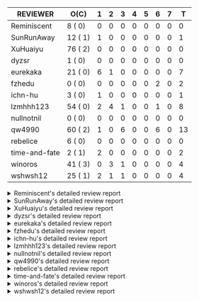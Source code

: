 |   REVIEWER    |  O(C)   | 1 | 2 | 3 | 4 | 5 | 6 | 7 | T  |
|---------------|---------|---|---|---|---|---|---|---|----|
| Reminiscent   |  8 ( 0) | 0 | 0 | 0 | 0 | 0 | 0 | 0 |  0 |
| SunRunAway    | 12 ( 1) | 1 | 0 | 0 | 0 | 0 | 0 | 0 |  1 |
| XuHuaiyu      | 76 ( 2) | 0 | 0 | 0 | 0 | 0 | 0 | 0 |  0 |
| dyzsr         |  1 ( 0) | 0 | 0 | 0 | 0 | 0 | 0 | 0 |  0 |
| eurekaka      | 21 ( 0) | 6 | 1 | 0 | 0 | 0 | 0 | 0 |  7 |
| fzhedu        |  0 ( 0) | 0 | 0 | 0 | 0 | 0 | 2 | 0 |  2 |
| ichn-hu       |  3 ( 0) | 1 | 0 | 0 | 0 | 0 | 0 | 0 |  1 |
| lzmhhh123     | 54 ( 0) | 2 | 4 | 1 | 0 | 0 | 1 | 0 |  8 |
| nullnotnil    |  0 ( 0) | 0 | 0 | 0 | 0 | 0 | 0 | 0 |  0 |
| qw4990        | 60 ( 2) | 1 | 0 | 6 | 0 | 0 | 6 | 0 | 13 |
| rebelice      |  6 ( 0) | 0 | 0 | 0 | 0 | 0 | 0 | 0 |  0 |
| time-and-fate |  2 ( 1) | 2 | 0 | 0 | 0 | 0 | 0 | 0 |  2 |
| winoros       | 41 ( 3) | 0 | 3 | 1 | 0 | 0 | 0 | 0 |  4 |
| wshwsh12      | 25 ( 1) | 2 | 1 | 1 | 0 | 0 | 0 | 0 |  4 |


<details> 
  <summary>Reminiscent's detailed review report</summary> 

## To Be Reviewed

|    REPO    |                                                                     PR                                                                     | C | LASTED  |
|------------|--------------------------------------------------------------------------------------------------------------------------------------------|---|---------|
| tidb/21896 | [planner: fix union doesn't handle collate correctly (#21854)](https://github.com/pingcap/tidb/pull/21896)                                 |   | 114d19h |
| tidb/23474 | [planner: fix inappropriate null flag of null constants (#23457)](https://github.com/pingcap/tidb/pull/23474)                              |   | 22d18h  |
| tidb/23575 | [executor: fix update panic on join having statement (#23554)](https://github.com/pingcap/tidb/pull/23575)                                 |   | 19d21h  |
| tidb/23685 | [planner: fix the issue that planner hints don't work in some batch/point-get plans (#23666)](https://github.com/pingcap/tidb/pull/23685)  |   | 15d16h  |
| tidb/23917 | [planner: fix wrong TableDual plans caused by comparing Binary and Bytes incorrectly (#23860)](https://github.com/pingcap/tidb/pull/23917) |   | 6d23h   |
| tidb/23918 | [planner: fix wrong TableDual plans caused by comparing Binary and Bytes incorrectly (#23860)](https://github.com/pingcap/tidb/pull/23918) |   | 6d22h   |
| tidb/23962 | [statistics: use index fm-sketches instead of bucket NDV to calculate global NDV for indexes](https://github.com/pingcap/tidb/pull/23962)  |   | 2d17h   |
| tidb/24016 | [planner: fix index-out-of-range error when checking only_full_group_by (#23844)](https://github.com/pingcap/tidb/pull/24016)              |   | 18h     |


## Reviewed in Last 7 Days

| REPO | PR | C | D | R |
|------|----|---|---|---|


</details> 


<details> 
  <summary>SunRunAway's detailed review report</summary> 

## To Be Reviewed

|    REPO    |                                                                  PR                                                                   | C | LASTED  |
|------------|---------------------------------------------------------------------------------------------------------------------------------------|---|---------|
| tidb/19178 | [executor: Refactor probe channel](https://github.com/pingcap/tidb/pull/19178)                                                        |   | 244d16h |
| tidb/19807 | [executor: parallel evaluation for hash aggregate distinct](https://github.com/pingcap/tidb/pull/19807)                               |   | 222d10h |
| tidb/19900 | [executor: enable inline projection for sort&topN](https://github.com/pingcap/tidb/pull/19900)                                        | Y | 217d18h |
| tidb/20140 | [expressions: Support `bin-to-uuid` and `uuid-to-bin`](https://github.com/pingcap/tidb/pull/20140)                                    |   | 204d22h |
| tidb/20765 | [planner: support stable result mode](https://github.com/pingcap/tidb/pull/20765)                                                     |   | 163d17h |
| tidb/21207 | [planner: fix the inappropriate out-of-range range estimation rule](https://github.com/pingcap/tidb/pull/21207)                       |   | 142d19h |
| tidb/21834 | [planner: enhanced index range calculation plan](https://github.com/pingcap/tidb/pull/21834)                                          |   | 119d18h |
| tidb/21876 | [planner: bypass the DNF restriction if index merge hint is specified (#20799)](https://github.com/pingcap/tidb/pull/21876)           |   | 117d19h |
| tidb/21878 | [planner: do not push down lock to pointGet/bacthPointGet when selection exists](https://github.com/pingcap/tidb/pull/21878)          |   | 117d18h |
| tidb/21956 | [planner/preprocessor: disallow into-outfile clause in some place](https://github.com/pingcap/tidb/pull/21956)                        |   | 112d23h |
| tidb/22217 | [*: rewrite origin SQL with default DB for SQL bindings (#21275)](https://github.com/pingcap/tidb/pull/22217)                         |   | 98d17h  |
| tidb/22379 | [[experiment] executor: allow aggregation to spill disk when running out of memory quota](https://github.com/pingcap/tidb/pull/22379) |   | 91d19h  |


## Reviewed in Last 7 Days

|    REPO    |                                          PR                                           | C | D |   R    |
|------------|---------------------------------------------------------------------------------------|---|---|--------|
| tidb/20749 | [executor: support global kill (32 bits)](https://github.com/pingcap/tidb/pull/20749) |   | 1 | 163d5h |


</details> 


<details> 
  <summary>XuHuaiyu's detailed review report</summary> 

## To Be Reviewed

|     REPO     |                                                                              PR                                                                               | C | LASTED  |
|--------------|---------------------------------------------------------------------------------------------------------------------------------------------------------------|---|---------|
| docs-cn/5619 | [Update data-type-date-and-time.md](https://github.com/pingcap/docs-cn/pull/5619)                                                                             |   | 47d15h  |
| tidb/19900   | [executor: enable inline projection for sort&topN](https://github.com/pingcap/tidb/pull/19900)                                                                | Y | 217d18h |
| docs-cn/5671 | [tidb: Add time format description](https://github.com/pingcap/docs-cn/pull/5671)                                                                             |   | 41d11h  |
| tidb/19957   | [executor: add builtin aggregate function `json_arrayagg`](https://github.com/pingcap/tidb/pull/19957)                                                        | Y | 215d13h |
| tidb/20140   | [expressions: Support `bin-to-uuid` and `uuid-to-bin`](https://github.com/pingcap/tidb/pull/20140)                                                            |   | 204d22h |
| tidb/20790   | [collation: add pinyin collation for chinese charset support](https://github.com/pingcap/tidb/pull/20790)                                                     |   | 162d20h |
| tidb/21064   | [planner, executor: fix cast not check error](https://github.com/pingcap/tidb/pull/21064)                                                                     |   | 150d8h  |
| tidb/21149   | [executor:Add runtime stat for IndexMergeReaderExecutor (#20653)](https://github.com/pingcap/tidb/pull/21149)                                                 |   | 146d14h |
| tidb/21228   | [executor: return the result immediately when combining LIMIT row_count with DISTINCT](https://github.com/pingcap/tidb/pull/21228)                            |   | 142d13h |
| tidb/21304   | [executor: Add the HashAggExec runtime information (#20577)](https://github.com/pingcap/tidb/pull/21304)                                                      |   | 140d12h |
| tidb/21334   | [*: make rollback work on user-defined variables](https://github.com/pingcap/tidb/pull/21334)                                                                 |   | 139d14h |
| tidb/21401   | [expression: incompatibility with MySQL for ADDTIME()](https://github.com/pingcap/tidb/pull/21401)                                                            |   | 135d11h |
| tidb/21536   | [executor: add slow-log file meta cache to avoid repeat read file meta information](https://github.com/pingcap/tidb/pull/21536)                               |   | 128d14h |
| tidb/21564   | [ddl: fix Incorrect behavior of NO_ZERO_DATE when altering table](https://github.com/pingcap/tidb/pull/21564)                                                 |   | 127d15h |
| tidb/21896   | [planner: fix union doesn't handle collate correctly (#21854)](https://github.com/pingcap/tidb/pull/21896)                                                    |   | 114d19h |
| tidb/22131   | [privilege: remove leading and trailing space when create user and role](https://github.com/pingcap/tidb/pull/22131)                                          |   | 104d19h |
| tidb/22163   | [expression: separated arithmeticMinusIntSig](https://github.com/pingcap/tidb/pull/22163)                                                                     |   | 100d13h |
| tidb/22186   | [executor: fix select into outfile with year type column has no data (#22175)](https://github.com/pingcap/tidb/pull/22186)                                    |   | 99d16h  |
| tidb/22616   | [expression: from_unixtime accept 64-bit integers](https://github.com/pingcap/tidb/pull/22616)                                                                |   | 75d23h  |
| tidb/22617   | [metrics: fix wrong bucket name of coprocessor cache (#22454)](https://github.com/pingcap/tidb/pull/22617)                                                    |   | 75d23h  |
| tidb/22624   | [ planner: not pruning column used by union scan condition (#21640)](https://github.com/pingcap/tidb/pull/22624)                                              |   | 75d17h  |
| tidb/22631   | [executor: refine window processor](https://github.com/pingcap/tidb/pull/22631)                                                                               |   | 73d22h  |
| tidb/22696   | [expression: enable arithmetic Mod push down](https://github.com/pingcap/tidb/pull/22696)                                                                     |   | 70d17h  |
| tidb/22711   | [executor: Fix inline schema name](https://github.com/pingcap/tidb/pull/22711)                                                                                |   | 70d11h  |
| tidb/22722   | [planner, errno: make error code of ErrMixOfGroupFuncAndFields consistent with MySQL](https://github.com/pingcap/tidb/pull/22722)                             |   | 69d20h  |
| tidb/22814   | [expression: fix enum and set type expression in where clause (#22785)](https://github.com/pingcap/tidb/pull/22814)                                           |   | 54d19h  |
| tidb/22908   | [txn: Add txn state's view](https://github.com/pingcap/tidb/pull/22908)                                                                                       |   | 49d20h  |
| tidb/23012   | [executor: fix affected rows of ddls and complete uint tests](https://github.com/pingcap/tidb/pull/23012)                                                     |   | 45d16h  |
| tidb/23152   | [expression: fix wrong error info (#22760)](https://github.com/pingcap/tidb/pull/23152)                                                                       |   | 38d14h  |
| tidb/23196   | [types: fix the bug about the wrong query result for decimal type  (#22507)](https://github.com/pingcap/tidb/pull/23196)                                      |   | 36d18h  |
| tidb/23220   | [Release 4.0](https://github.com/pingcap/tidb/pull/23220)                                                                                                     |   | 36d11h  |
| tidb/23233   | [planner: fix incorrect duration between compare (#22830)](https://github.com/pingcap/tidb/pull/23233)                                                        |   | 35d18h  |
| tidb/23257   | [executor: group_concat aggr panic when session.group_concat_max_len is small (#23131)](https://github.com/pingcap/tidb/pull/23257)                           |   | 34d18h  |
| tidb/23295   | [util, types: don't let SPM be affected by charset (#23161)](https://github.com/pingcap/tidb/pull/23295)                                                      |   | 33d11h  |
| tidb/23335   | [expression: fix unexpected constant fold when year compare string (#23281)](https://github.com/pingcap/tidb/pull/23335)                                      |   | 29d19h  |
| tidb/23336   | [expression: fix unexpected constant fold when year compare string (#23281)](https://github.com/pingcap/tidb/pull/23336)                                      |   | 29d19h  |
| tidb/23347   | [planner: show cast type in EXPLAIN in coptask (#23123)](https://github.com/pingcap/tidb/pull/23347)                                                          |   | 29d18h  |
| tidb/23348   | [planner: show cast type in EXPLAIN in coptask (#23123)](https://github.com/pingcap/tidb/pull/23348)                                                          |   | 29d17h  |
| tidb/23350   | [util/stringutil, util/ranger, planner: use hierarchical separators to simplify the parsing for info of EXPLAIN ](https://github.com/pingcap/tidb/pull/23350) |   | 29d17h  |
| tidb/23368   | [executor, expression: fix the incorrect result of AVG function (#23285)](https://github.com/pingcap/tidb/pull/23368)                                         |   | 28d20h  |
| tidb/23369   | [executor, expression: fix the incorrect result of AVG function (#23285)](https://github.com/pingcap/tidb/pull/23369)                                         |   | 28d20h  |
| tidb/23397   | [expression: fix refine compare constant (#23339)](https://github.com/pingcap/tidb/pull/23397)                                                                |   | 27d17h  |
| tidb/23398   | [expression: fix refine compare constant (#23339)](https://github.com/pingcap/tidb/pull/23398)                                                                |   | 27d17h  |
| tidb/23405   | [domain: remove the exit chan, use context](https://github.com/pingcap/tidb/pull/23405)                                                                       |   | 27d17h  |
| tidb/23433   | [WIP: speed up for slow query logs retrieving ](https://github.com/pingcap/tidb/pull/23433)                                                                   |   | 26d17h  |
| tidb/23474   | [planner: fix inappropriate null flag of null constants (#23457)](https://github.com/pingcap/tidb/pull/23474)                                                 |   | 22d18h  |
| tidb/23497   | [expression: Let TiDB use Hyperscan to support multi-pattern-match](https://github.com/pingcap/tidb/pull/23497)                                               |   | 21d22h  |
| tidb/23517   | [*: Add the metric about the SQL with TiFlash Success  (#23426)](https://github.com/pingcap/tidb/pull/23517)                                                  |   | 21d12h  |
| tidb/23562   | [execution: reuse iterator in hash join](https://github.com/pingcap/tidb/pull/23562)                                                                          |   | 20d13h  |
| tidb/23640   | [*: fix the bug about YEAR(0.9) returns NULL instead of 0 in NO_ZERO_DATE mode](https://github.com/pingcap/tidb/pull/23640)                                   |   | 16d13h  |
| tidb/23661   | [expression: Maintain separate scalar function pushdown lists for each engine instead of unified. (#23284)](https://github.com/pingcap/tidb/pull/23661)       |   | 15d20h  |
| tidb/23682   | [executor: fix a panic when batch point get is used for partition table (#23652)](https://github.com/pingcap/tidb/pull/23682)                                 |   | 15d16h  |
| tidb/23683   | [executor: fix a panic when batch point get is used for partition table (#23652)](https://github.com/pingcap/tidb/pull/23683)                                 |   | 15d16h  |
| tidb/23691   | [executor: fix index join on prefix column index (#23678)](https://github.com/pingcap/tidb/pull/23691)                                                        |   | 15d15h  |
| tidb/23705   | [executor: refineArgs() bug fix when compare int with very small decimal (#23694)](https://github.com/pingcap/tidb/pull/23705)                                |   | 15d13h  |
| tidb/23756   | [planner: fix set not null flag for outer join (#23727)](https://github.com/pingcap/tidb/pull/23756)                                                          |   | 14d14h  |
| tidb/23812   | [executor, planner: fix collation for hash join building (#23770)](https://github.com/pingcap/tidb/pull/23812)                                                |   | 13d12h  |
| tidb/23878   | [functions: fix some string function has wrong collation and flag (#23835)](https://github.com/pingcap/tidb/pull/23878)                                       |   | 7d21h   |
| tidb/23879   | [functions: fix some string function has wrong collation and flag (#23835)](https://github.com/pingcap/tidb/pull/23879)                                       |   | 7d21h   |
| tidb/23884   | [Metric: Collect TiKV Read Metric for SLI/SLO](https://github.com/pingcap/tidb/pull/23884)                                                                    |   | 7d19h   |
| tidb/23888   | [executor: fix resource leak of Shuffle Executor.](https://github.com/pingcap/tidb/pull/23888)                                                                |   | 7d18h   |
| tidb/23902   | [expression: fix comparing year with datetime for equality](https://github.com/pingcap/tidb/pull/23902)                                                       |   | 7d15h   |
| tidb/23918   | [planner: fix wrong TableDual plans caused by comparing Binary and Bytes incorrectly (#23860)](https://github.com/pingcap/tidb/pull/23918)                    |   | 6d22h   |
| tidb/23931   | [*: don't allocate SessionIndexUsageCollector when indexUsageLease equals 0](https://github.com/pingcap/tidb/pull/23931)                                      |   | 5d18h   |
| tidb/23956   | [*: Add the metric about the SQL with TiFlash Success  (#23426)](https://github.com/pingcap/tidb/pull/23956)                                                  |   | 2d19h   |
| tidb/23958   | [executor: fix `show table status` for the database with upper-cased name (#23896)](https://github.com/pingcap/tidb/pull/23958)                               |   | 2d18h   |
| tidb/23959   | [executor: fix `show table status` for the database with upper-cased name (#23896)](https://github.com/pingcap/tidb/pull/23959)                               |   | 2d18h   |
| tidb/23964   | [executor: GROUP_CONCAT(float) is not compatible with mysql](https://github.com/pingcap/tidb/pull/23964)                                                      |   | 2d16h   |
| tidb/23972   | [planner: change descScanFactor to scanFactor when rowCount is small.](https://github.com/pingcap/tidb/pull/23972)                                            |   | 2d12h   |
| tidb/23988   | [statistics: fix some potential panic in statistics](https://github.com/pingcap/tidb/pull/23988)                                                              |   | 1d18h   |
| tidb/24007   | [ddl: refactor rule [4/6]](https://github.com/pingcap/tidb/pull/24007)                                                                                        |   | 19h     |
| tidb/24016   | [planner: fix index-out-of-range error when checking only_full_group_by (#23844)](https://github.com/pingcap/tidb/pull/24016)                                 |   | 18h     |
| tidb/24023   | [expression: don't propagateColumnEQ joinCondition when nullSensitive (#23989)](https://github.com/pingcap/tidb/pull/24023)                                   |   | 16h     |
| tidb/24026   | [types: fix type merge about bit type (#23857)](https://github.com/pingcap/tidb/pull/24026)                                                                   |   | 14h     |
| tidb/24027   | [types: fix type merge about bit type (#23857)](https://github.com/pingcap/tidb/pull/24027)                                                                   |   | 14h     |
| tidb/24033   | [statistics: fix some unstable tests in global stats (#23502)](https://github.com/pingcap/tidb/pull/24033)                                                    |   | 9h      |


## Reviewed in Last 7 Days

| REPO | PR | C | D | R |
|------|----|---|---|---|


</details> 


<details> 
  <summary>dyzsr's detailed review report</summary> 

## To Be Reviewed

|    REPO    |                                                                 PR                                                                  | C | LASTED |
|------------|-------------------------------------------------------------------------------------------------------------------------------------|---|--------|
| tidb/24018 | [ranger: fix the range construction behavior when the column's type is `YEAR` (#23559)](https://github.com/pingcap/tidb/pull/24018) |   | 18h    |


## Reviewed in Last 7 Days

| REPO | PR | C | D | R |
|------|----|---|---|---|


</details> 


<details> 
  <summary>eurekaka's detailed review report</summary> 

## To Be Reviewed

|    REPO    |                                                                         PR                                                                         | C | LASTED  |
|------------|----------------------------------------------------------------------------------------------------------------------------------------------------|---|---------|
| tidb/20877 | [statistics: collect index usage information](https://github.com/pingcap/tidb/pull/20877)                                                          |   | 160d16h |
| tidb/23002 | [store/*: fix err check](https://github.com/pingcap/tidb/pull/23002)                                                                               |   | 46d0h   |
| tidb/23283 | [util: optimize the performance of restore with db (#22910)](https://github.com/pingcap/tidb/pull/23283)                                           |   | 33d17h  |
| tidb/23316 | [planner: Fix rebuild range for prepared plan](https://github.com/pingcap/tidb/pull/23316)                                                         |   | 30d17h  |
| tidb/23373 | [executor: fix get var expr when session var is hex literal (#23241)](https://github.com/pingcap/tidb/pull/23373)                                  |   | 28d19h  |
| tidb/23543 | [statistics: fix auto analyze log information incomplete (#23522)](https://github.com/pingcap/tidb/pull/23543)                                     |   | 20d18h  |
| tidb/23685 | [planner: fix the issue that planner hints don't work in some batch/point-get plans (#23666)](https://github.com/pingcap/tidb/pull/23685)          |   | 15d16h  |
| tidb/23689 | [planner: fix the panic when we calculate the partition range (#23651)](https://github.com/pingcap/tidb/pull/23689)                                |   | 15d16h  |
| tidb/23705 | [executor: refineArgs() bug fix when compare int with very small decimal (#23694)](https://github.com/pingcap/tidb/pull/23705)                     |   | 15d13h  |
| tidb/23756 | [planner: fix set not null flag for outer join (#23727)](https://github.com/pingcap/tidb/pull/23756)                                               |   | 14d14h  |
| tidb/23760 | [collation: fix tidb panic when compare string with collation](https://github.com/pingcap/tidb/pull/23760)                                         |   | 14d13h  |
| tidb/23883 | [*: don't allocate SessionIndexUsageCollector when indexUsageLease equals 0 (#23861)](https://github.com/pingcap/tidb/pull/23883)                  |   | 7d19h   |
| tidb/23926 | [planner: support explain verbose mode](https://github.com/pingcap/tidb/pull/23926)                                                                |   | 5d21h   |
| tidb/23938 | [planner,privilege: requires extra privileges for REPLACE and INSERT ON DUPLICATE statements (#23911)](https://github.com/pingcap/tidb/pull/23938) |   | 5d9h    |
| tidb/23939 | [planner,privilege: requires extra privileges for REPLACE and INSERT ON DUPLICATE statements (#23911)](https://github.com/pingcap/tidb/pull/23939) |   | 5d9h    |
| tidb/23969 | [planner: fix a bug that point get plan returns wrong column name (#23365)](https://github.com/pingcap/tidb/pull/23969)                            |   | 2d14h   |
| tidb/23970 | [planner: fix a bug that point get plan returns wrong column name (#23365)](https://github.com/pingcap/tidb/pull/23970)                            |   | 2d14h   |
| tidb/23974 | [planner: do not push down to TiFlash if the table scan require to scan data in desc order (#23948)](https://github.com/pingcap/tidb/pull/23974)   |   | 2d12h   |
| tidb/24022 | [expression: don't propagateColumnEQ joinCondition when nullSensitive (#23989)](https://github.com/pingcap/tidb/pull/24022)                        |   | 16h     |
| tidb/24023 | [expression: don't propagateColumnEQ joinCondition when nullSensitive (#23989)](https://github.com/pingcap/tidb/pull/24023)                        |   | 16h     |
| tidb/24033 | [statistics: fix some unstable tests in global stats (#23502)](https://github.com/pingcap/tidb/pull/24033)                                         |   | 9h      |


## Reviewed in Last 7 Days

|    REPO    |                                                                     PR                                                                     | C | D |   R    |
|------------|--------------------------------------------------------------------------------------------------------------------------------------------|---|---|--------|
| tidb/23474 | [planner: fix inappropriate null flag of null constants (#23457)](https://github.com/pingcap/tidb/pull/23474)                              |   | 1 | 22d2h  |
| tidb/23487 | [planner: optimize count(distinct a) to count(a) if there is an unique key on a](https://github.com/pingcap/tidb/pull/23487)               | Y | 1 | 21d22h |
| tidb/23917 | [planner: fix wrong TableDual plans caused by comparing Binary and Bytes incorrectly (#23860)](https://github.com/pingcap/tidb/pull/23917) |   | 1 | 6d7h   |
| tidb/23918 | [planner: fix wrong TableDual plans caused by comparing Binary and Bytes incorrectly (#23860)](https://github.com/pingcap/tidb/pull/23918) |   | 1 | 6d7h   |
| tidb/23988 | [statistics: fix some potential panic in statistics](https://github.com/pingcap/tidb/pull/23988)                                           |   | 1 | 1d2h   |
| tidb/23989 | [expression: don't propagateColumnEQ joinCondition when nullSensitive](https://github.com/pingcap/tidb/pull/23989)                         |   | 1 | 23h    |
| tidb/23968 | [statistics: fix unstable TestDropPartitionStats test](https://github.com/pingcap/tidb/pull/23968)                                         |   | 2 | 18h    |


</details> 


<details> 
  <summary>fzhedu's detailed review report</summary> 

## To Be Reviewed

| REPO | PR | C | LASTED |
|------|----|---|--------|


## Reviewed in Last 7 Days

|    REPO    |                                                          PR                                                          | C | D |  R   |
|------------|----------------------------------------------------------------------------------------------------------------------|---|---|------|
| tidb/23930 | [planner: make sure that join key type are always the same for mpp join](https://github.com/pingcap/tidb/pull/23930) |   | 6 | 5h   |
| tidb/23747 | [planner, sessionvar: avoid sending same task id to TiFlash](https://github.com/pingcap/tidb/pull/23747)             |   | 6 | 9d1h |


</details> 


<details> 
  <summary>ichn-hu's detailed review report</summary> 

## To Be Reviewed

|    REPO    |                                               PR                                                | C | LASTED |
|------------|-------------------------------------------------------------------------------------------------|---|--------|
| tidb/23867 | [expression: fix wrong flen infer for bit constant](https://github.com/pingcap/tidb/pull/23867) |   | 8d16h  |
| tidb/24026 | [types: fix type merge about bit type (#23857)](https://github.com/pingcap/tidb/pull/24026)     |   | 14h    |
| tidb/24027 | [types: fix type merge about bit type (#23857)](https://github.com/pingcap/tidb/pull/24027)     |   | 14h    |


## Reviewed in Last 7 Days

|    REPO    |                                         PR                                         | C | D |  R   |
|------------|------------------------------------------------------------------------------------|---|---|------|
| tidb/23857 | [types: fix type merge about bit type](https://github.com/pingcap/tidb/pull/23857) |   | 1 | 8d2h |


</details> 


<details> 
  <summary>lzmhhh123's detailed review report</summary> 

## To Be Reviewed

|    REPO    |                                                                             PR                                                                              | C | LASTED  |
|------------|-------------------------------------------------------------------------------------------------------------------------------------------------------------|---|---------|
| tidb/20444 | [expression: add json_merge_patch](https://github.com/pingcap/tidb/pull/20444)                                                                              |   | 182d21h |
| tidb/20465 | [expression: add uuidShortFunction](https://github.com/pingcap/tidb/pull/20465)                                                                             |   | 181d19h |
| tidb/20642 | [executor: modify admin executors to support partitioned table with global index](https://github.com/pingcap/tidb/pull/20642)                               |   | 170d15h |
| tidb/20903 | [planner: fix confused and unnecessary double-projection in plans.](https://github.com/pingcap/tidb/pull/20903)                                             |   | 159d17h |
| tidb/21018 | [planner: don't push down null sensitive join conditions (#19620)](https://github.com/pingcap/tidb/pull/21018)                                              |   | 153d16h |
| tidb/21195 | [brie: integrate lightning to suport IMPORT statement](https://github.com/pingcap/tidb/pull/21195)                                                          |   | 142d22h |
| tidb/21334 | [*: make rollback work on user-defined variables](https://github.com/pingcap/tidb/pull/21334)                                                               |   | 139d14h |
| tidb/21347 | [session: make rollback work on global variables](https://github.com/pingcap/tidb/pull/21347)                                                               |   | 138d19h |
| tidb/21487 | [*: ensure TABLE statement works](https://github.com/pingcap/tidb/pull/21487)                                                                               |   | 132d4h  |
| tidb/21641 | [executor: Fix pessimistic lock doesn't work on the partition table for subquery/joins](https://github.com/pingcap/tidb/pull/21641)                         |   | 125d18h |
| tidb/21651 | [planner: allow filter condition pushing down to IndexScan for prefix index](https://github.com/pingcap/tidb/pull/21651)                                    |   | 125d13h |
| tidb/22126 | [*: add `sys` schema, `sys.SCHEMA_UNUSED_INDEXES` view and `sys.SCHEMA_INDEX_USAGE` view](https://github.com/pingcap/tidb/pull/22126)                       |   | 104d19h |
| tidb/22361 | [table: fix insert into _tidb_rowid panic and rebase it if needed (#22062)](https://github.com/pingcap/tidb/pull/22361)                                     |   | 92d20h  |
| tidb/22372 | [executor: fix SelectForUpdate in decorrelated subquery under pessimistic mode](https://github.com/pingcap/tidb/pull/22372)                                 |   | 92d9h   |
| tidb/22478 | [planner, executor: fix query partition table with global unique index get wrong result](https://github.com/pingcap/tidb/pull/22478)                        |   | 83d13h  |
| tidb/22631 | [executor: refine window processor](https://github.com/pingcap/tidb/pull/22631)                                                                             |   | 73d22h  |
| tidb/22686 | [expression: support enum pushdown](https://github.com/pingcap/tidb/pull/22686)                                                                             |   | 70d22h  |
| tidb/22699 | [brie: add error info column and history backup/restore info in sql](https://github.com/pingcap/tidb/pull/22699)                                            |   | 70d16h  |
| tidb/23001 | [statistics: fix err check](https://github.com/pingcap/tidb/pull/23001)                                                                                     |   | 46d0h   |
| tidb/23022 | [executor: create PipelinedWindowExec based on current implementation and modify the windowProcessor interface](https://github.com/pingcap/tidb/pull/23022) |   | 44d18h  |
| tidb/23149 | [core: support left join and right join for join reorder](https://github.com/pingcap/tidb/pull/23149)                                                       |   | 39d12h  |
| tidb/23257 | [executor: group_concat aggr panic when session.group_concat_max_len is small (#23131)](https://github.com/pingcap/tidb/pull/23257)                         |   | 34d18h  |
| tidb/23283 | [util: optimize the performance of restore with db (#22910)](https://github.com/pingcap/tidb/pull/23283)                                                    |   | 33d17h  |
| tidb/23347 | [planner: show cast type in EXPLAIN in coptask (#23123)](https://github.com/pingcap/tidb/pull/23347)                                                        |   | 29d18h  |
| tidb/23348 | [planner: show cast type in EXPLAIN in coptask (#23123)](https://github.com/pingcap/tidb/pull/23348)                                                        |   | 29d17h  |
| tidb/23368 | [executor, expression: fix the incorrect result of AVG function (#23285)](https://github.com/pingcap/tidb/pull/23368)                                       |   | 28d20h  |
| tidb/23369 | [executor, expression: fix the incorrect result of AVG function (#23285)](https://github.com/pingcap/tidb/pull/23369)                                       |   | 28d20h  |
| tidb/23373 | [executor: fix get var expr when session var is hex literal (#23241)](https://github.com/pingcap/tidb/pull/23373)                                           |   | 28d19h  |
| tidb/23655 | [planner, type: remove the prefix 0 in the bit array when we get the BinaryLiteral (#23523)](https://github.com/pingcap/tidb/pull/23655)                    |   | 15d22h  |
| tidb/23656 | [planner, type: remove the prefix 0 in the bit array when we get the BinaryLiteral (#23523)](https://github.com/pingcap/tidb/pull/23656)                    |   | 15d22h  |
| tidb/23660 | [expression: Maintain separate scalar function pushdown lists for each engine instead of unified. (#23284)](https://github.com/pingcap/tidb/pull/23660)     |   | 15d20h  |
| tidb/23661 | [expression: Maintain separate scalar function pushdown lists for each engine instead of unified. (#23284)](https://github.com/pingcap/tidb/pull/23661)     |   | 15d20h  |
| tidb/23703 | [expression: fix approx_percent panic on bit column (#23687)](https://github.com/pingcap/tidb/pull/23703)                                                   |   | 15d13h  |
| tidb/23705 | [executor: refineArgs() bug fix when compare int with very small decimal (#23694)](https://github.com/pingcap/tidb/pull/23705)                              |   | 15d13h  |
| tidb/23714 | [*:Support record statment_history table evicted info](https://github.com/pingcap/tidb/pull/23714)                                                          |   | 15d1h   |
| tidb/23756 | [planner: fix set not null flag for outer join (#23727)](https://github.com/pingcap/tidb/pull/23756)                                                        |   | 14d14h  |
| tidb/23760 | [collation: fix tidb panic when compare string with collation](https://github.com/pingcap/tidb/pull/23760)                                                  |   | 14d13h  |
| tidb/23812 | [executor, planner: fix collation for hash join building (#23770)](https://github.com/pingcap/tidb/pull/23812)                                              |   | 13d12h  |
| tidb/23818 | [*: protect read only noop via tidb_enable_noop_functions](https://github.com/pingcap/tidb/pull/23818)                                                      |   | 13d5h   |
| tidb/23822 | [statistics: feedback not panic when no ndv collected (#23808)](https://github.com/pingcap/tidb/pull/23822)                                                 |   | 12d22h  |
| tidb/23902 | [expression: fix comparing year with datetime for equality](https://github.com/pingcap/tidb/pull/23902)                                                     |   | 7d15h   |
| tidb/23926 | [planner: support explain verbose mode](https://github.com/pingcap/tidb/pull/23926)                                                                         |   | 5d21h   |
| tidb/23936 | [planner, executor: fix index merge partial table scan schema](https://github.com/pingcap/tidb/pull/23936)                                                  |   | 5d12h   |
| tidb/23939 | [planner,privilege: requires extra privileges for REPLACE and INSERT ON DUPLICATE statements (#23911)](https://github.com/pingcap/tidb/pull/23939)          |   | 5d9h    |
| tidb/23940 | [config, ddl: allow auto inc columns in generated columns and expression indexes](https://github.com/pingcap/tidb/pull/23940)                               |   | 4d17h   |
| tidb/23959 | [executor: fix `show table status` for the database with upper-cased name (#23896)](https://github.com/pingcap/tidb/pull/23959)                             |   | 2d18h   |
| tidb/23968 | [statistics: fix unstable TestDropPartitionStats test](https://github.com/pingcap/tidb/pull/23968)                                                          |   | 2d14h   |
| tidb/23987 | [executor: Implements json_arrayagg function](https://github.com/pingcap/tidb/pull/23987)                                                                   |   | 1d18h   |
| tidb/24016 | [planner: fix index-out-of-range error when checking only_full_group_by (#23844)](https://github.com/pingcap/tidb/pull/24016)                               |   | 18h     |
| tidb/24018 | [ranger: fix the range construction behavior when the column's type is `YEAR` (#23559)](https://github.com/pingcap/tidb/pull/24018)                         |   | 18h     |
| tidb/24022 | [expression: don't propagateColumnEQ joinCondition when nullSensitive (#23989)](https://github.com/pingcap/tidb/pull/24022)                                 |   | 16h     |
| tidb/24023 | [expression: don't propagateColumnEQ joinCondition when nullSensitive (#23989)](https://github.com/pingcap/tidb/pull/24023)                                 |   | 16h     |
| tidb/24024 | [planner: do physical projection eliminatoin before resolve column indices](https://github.com/pingcap/tidb/pull/24024)                                     |   | 16h     |
| tidb/24025 | [session, executor: skip some frequent unstable test cases (#24003)](https://github.com/pingcap/tidb/pull/24025)                                            |   | 14h     |


## Reviewed in Last 7 Days

|    REPO    |                                                                        PR                                                                        | C | D |   R   |
|------------|--------------------------------------------------------------------------------------------------------------------------------------------------|---|---|-------|
| tidb/23960 | [executor: fix wrong convert from bit to string when do projection](https://github.com/pingcap/tidb/pull/23960)                                  |   | 1 | 1d21h |
| tidb/23989 | [expression: don't propagateColumnEQ joinCondition when nullSensitive](https://github.com/pingcap/tidb/pull/23989)                               |   | 1 | 21h   |
| tidb/23982 | [expression: Fix incorrect pushdown function list.](https://github.com/pingcap/tidb/pull/23982)                                                  |   | 2 | 3h    |
| tidb/23981 | [planner: remove useless cast function in AggToProj](https://github.com/pingcap/tidb/pull/23981)                                                 |   | 2 | 1h    |
| tidb/23975 | [planner: do not push down to TiFlash if the table scan require to scan data in desc order (#23948)](https://github.com/pingcap/tidb/pull/23975) |   | 2 | 15h   |
| tidb/23974 | [planner: do not push down to TiFlash if the table scan require to scan data in desc order (#23948)](https://github.com/pingcap/tidb/pull/23974) |   | 2 | 15h   |
| tidb/23948 | [planner: do not push down to TiFlash if the table scan require to scan data in desc order](https://github.com/pingcap/tidb/pull/23948)          |   | 3 | 1h    |
| tidb/23922 | [planner: fix point-get response's original name](https://github.com/pingcap/tidb/pull/23922)                                                    |   | 6 | 18h   |


</details> 


<details> 
  <summary>nullnotnil's detailed review report</summary> 

## To Be Reviewed

| REPO | PR | C | LASTED |
|------|----|---|--------|


## Reviewed in Last 7 Days

| REPO | PR | C | D | R |
|------|----|---|---|---|


</details> 


<details> 
  <summary>qw4990's detailed review report</summary> 

## To Be Reviewed

|     REPO     |                                                                             PR                                                                              | C | LASTED  |
|--------------|-------------------------------------------------------------------------------------------------------------------------------------------------------------|---|---------|
| tidb/19029   | [types: fix unexpected NOT_NULL flags](https://github.com/pingcap/tidb/pull/19029)                                                                          |   | 251d22h |
| docs-cn/5561 | [Add sql optimization-related docs to toc](https://github.com/pingcap/docs-cn/pull/5561)                                                                    |   | 51d15h  |
| tidb/20708   | [*: separate auto_increment ID allocator from _tidb_rowid allocator](https://github.com/pingcap/tidb/pull/20708)                                            |   | 167d20h |
| tidb/20969   | [executor: Improve the performance of appending not fixed columns](https://github.com/pingcap/tidb/pull/20969)                                              |   | 155d9h  |
| tidb/21018   | [planner: don't push down null sensitive join conditions (#19620)](https://github.com/pingcap/tidb/pull/21018)                                              |   | 153d16h |
| tidb/21149   | [executor:Add runtime stat for IndexMergeReaderExecutor (#20653)](https://github.com/pingcap/tidb/pull/21149)                                               |   | 146d14h |
| tidb/21304   | [executor: Add the HashAggExec runtime information (#20577)](https://github.com/pingcap/tidb/pull/21304)                                                    |   | 140d12h |
| tidb/21318   | [planner, expression: use the range of column types to simplify expressions](https://github.com/pingcap/tidb/pull/21318)                                    |   | 139d18h |
| tidb/21401   | [expression: incompatibility with MySQL for ADDTIME()](https://github.com/pingcap/tidb/pull/21401)                                                          |   | 135d11h |
| tidb/21508   | [execution: fix dayofweek('0000-00-00') behavior](https://github.com/pingcap/tidb/pull/21508)                                                               |   | 131d9h  |
| tidb/21876   | [planner: bypass the DNF restriction if index merge hint is specified (#20799)](https://github.com/pingcap/tidb/pull/21876)                                 |   | 117d19h |
| tidb/21887   | [types: support %X %V %W formats for STR_TO_DATE()](https://github.com/pingcap/tidb/pull/21887)                                                             |   | 116d11h |
| tidb/21954   | [planner/cascades: add rule `PushSelDownApply`](https://github.com/pingcap/tidb/pull/21954)                                                                 |   | 112d23h |
| tidb/22146   | [executor: forbid SFU on view](https://github.com/pingcap/tidb/pull/22146)                                                                                  |   | 100d21h |
| tidb/22217   | [*: rewrite origin SQL with default DB for SQL bindings (#21275)](https://github.com/pingcap/tidb/pull/22217)                                               |   | 98d17h  |
| tidb/22234   | [executor, planner: ON DUPLICATE UPDATE can refer to un-project col (#14412)](https://github.com/pingcap/tidb/pull/22234)                                   |   | 98d15h  |
| tidb/22261   | [time: fix parse datetime won't truncate the reluctant string (#22232)](https://github.com/pingcap/tidb/pull/22261)                                         |   | 97d19h  |
| tidb/22374   | [expression: separated arithmeticIntDivideSig](https://github.com/pingcap/tidb/pull/22374)                                                                  |   | 92d0h   |
| tidb/22415   | [ddl: refactor bundle[2/2] [6/6]](https://github.com/pingcap/tidb/pull/22415)                                                                               |   | 88d17h  |
| tidb/22416   | [core: fix subQuery at projection in only_full_group](https://github.com/pingcap/tidb/pull/22416)                                                           | Y | 88d11h  |
| tidb/22541   | [expression: Support builtin function SOUNDEX](https://github.com/pingcap/tidb/pull/22541)                                                                  |   | 78d9h   |
| tidb/22565   | [statistics: fix panic occurs when stats cache inconsistency (#22465)](https://github.com/pingcap/tidb/pull/22565)                                          | Y | 77d17h  |
| tidb/22814   | [expression: fix enum and set type expression in where clause (#22785)](https://github.com/pingcap/tidb/pull/22814)                                         |   | 54d19h  |
| tidb/22862   | [brie: fix the problem that ddl restored by BR via SQL is not replicated to downstream](https://github.com/pingcap/tidb/pull/22862)                         |   | 51d22h  |
| tidb/22923   | [expression: correct constant propagation for collation (#22666)](https://github.com/pingcap/tidb/pull/22923)                                               |   | 49d14h  |
| tidb/22924   | [planner: fix wrong index merge selection (#22825)](https://github.com/pingcap/tidb/pull/22924)                                                             |   | 49d13h  |
| tidb/23002   | [store/*: fix err check](https://github.com/pingcap/tidb/pull/23002)                                                                                        |   | 46d0h   |
| tidb/23022   | [executor: create PipelinedWindowExec based on current implementation and modify the windowProcessor interface](https://github.com/pingcap/tidb/pull/23022) |   | 44d18h  |
| tidb/23152   | [expression: fix wrong error info (#22760)](https://github.com/pingcap/tidb/pull/23152)                                                                     |   | 38d14h  |
| tidb/23196   | [types: fix the bug about the wrong query result for decimal type  (#22507)](https://github.com/pingcap/tidb/pull/23196)                                    |   | 36d18h  |
| tidb/23295   | [util, types: don't let SPM be affected by charset (#23161)](https://github.com/pingcap/tidb/pull/23295)                                                    |   | 33d11h  |
| tidb/23316   | [planner: Fix rebuild range for prepared plan](https://github.com/pingcap/tidb/pull/23316)                                                                  |   | 30d17h  |
| tidb/23373   | [executor: fix get var expr when session var is hex literal (#23241)](https://github.com/pingcap/tidb/pull/23373)                                           |   | 28d19h  |
| tidb/23397   | [expression: fix refine compare constant (#23339)](https://github.com/pingcap/tidb/pull/23397)                                                              |   | 27d17h  |
| tidb/23398   | [expression: fix refine compare constant (#23339)](https://github.com/pingcap/tidb/pull/23398)                                                              |   | 27d17h  |
| tidb/23590   | [planner, table: optimize the list partition pruner for range query](https://github.com/pingcap/tidb/pull/23590)                                            |   | 19d16h  |
| tidb/23598   | [types: fix collation for binary literal (#23591)](https://github.com/pingcap/tidb/pull/23598)                                                              |   | 19d13h  |
| tidb/23655   | [planner, type: remove the prefix 0 in the bit array when we get the BinaryLiteral (#23523)](https://github.com/pingcap/tidb/pull/23655)                    |   | 15d22h  |
| tidb/23656   | [planner, type: remove the prefix 0 in the bit array when we get the BinaryLiteral (#23523)](https://github.com/pingcap/tidb/pull/23656)                    |   | 15d22h  |
| tidb/23658   | [*: collect transaction write duration/throughput metrics for SLI/SLO (#23462)](https://github.com/pingcap/tidb/pull/23658)                                 |   | 15d21h  |
| tidb/23660   | [expression: Maintain separate scalar function pushdown lists for each engine instead of unified. (#23284)](https://github.com/pingcap/tidb/pull/23660)     |   | 15d20h  |
| tidb/23661   | [expression: Maintain separate scalar function pushdown lists for each engine instead of unified. (#23284)](https://github.com/pingcap/tidb/pull/23661)     |   | 15d20h  |
| tidb/23682   | [executor: fix a panic when batch point get is used for partition table (#23652)](https://github.com/pingcap/tidb/pull/23682)                               |   | 15d16h  |
| tidb/23689   | [planner: fix the panic when we calculate the partition range (#23651)](https://github.com/pingcap/tidb/pull/23689)                                         |   | 15d16h  |
| tidb/23730   | [distsql/*: typo fix for `dispatches`](https://github.com/pingcap/tidb/pull/23730)                                                                          |   | 14d18h  |
| tidb/23796   | [tests: make TestIndexLookupMergeJoinHang and TestIssue18068 stable (#23741)](https://github.com/pingcap/tidb/pull/23796)                                   |   | 13d19h  |
| tidb/23812   | [executor, planner: fix collation for hash join building (#23770)](https://github.com/pingcap/tidb/pull/23812)                                              |   | 13d12h  |
| tidb/23867   | [expression: fix wrong flen infer for bit constant](https://github.com/pingcap/tidb/pull/23867)                                                             |   | 8d16h   |
| tidb/23878   | [functions: fix some string function has wrong collation and flag (#23835)](https://github.com/pingcap/tidb/pull/23878)                                     |   | 7d21h   |
| tidb/23879   | [functions: fix some string function has wrong collation and flag (#23835)](https://github.com/pingcap/tidb/pull/23879)                                     |   | 7d21h   |
| tidb/23918   | [planner: fix wrong TableDual plans caused by comparing Binary and Bytes incorrectly (#23860)](https://github.com/pingcap/tidb/pull/23918)                  |   | 6d22h   |
| tidb/23954   | [*: collect transaction write duration/throughput metrics for SLI/SLO (#23462)](https://github.com/pingcap/tidb/pull/23954)                                 |   | 2d19h   |
| tidb/23963   | [executor: checking chunk is full precedes filtering](https://github.com/pingcap/tidb/pull/23963)                                                           |   | 2d17h   |
| tidb/23976   | [executor: skip ignore check for not update indexes (#23894)](https://github.com/pingcap/tidb/pull/23976)                                                   |   | 2d12h   |
| tidb/23980   | [planner: do not build MPP plan for scan with virtual columns](https://github.com/pingcap/tidb/pull/23980)                                                  |   | 1d22h   |
| tidb/23987   | [executor: Implements json_arrayagg function](https://github.com/pingcap/tidb/pull/23987)                                                                   |   | 1d18h   |
| tidb/24018   | [ranger: fix the range construction behavior when the column's type is `YEAR` (#23559)](https://github.com/pingcap/tidb/pull/24018)                         |   | 18h     |
| tidb/24020   | [store/tikv:move LockCtx from kv to tikv/kv](https://github.com/pingcap/tidb/pull/24020)                                                                    |   | 17h     |
| tidb/24025   | [session, executor: skip some frequent unstable test cases (#24003)](https://github.com/pingcap/tidb/pull/24025)                                            |   | 14h     |
| tidb/24033   | [statistics: fix some unstable tests in global stats (#23502)](https://github.com/pingcap/tidb/pull/24033)                                                  |   | 9h      |


## Reviewed in Last 7 Days

|    REPO    |                                                                PR                                                                 | C | D |   R    |
|------------|-----------------------------------------------------------------------------------------------------------------------------------|---|---|--------|
| tidb/24003 | [session, executor: skip some frequent unstable test cases](https://github.com/pingcap/tidb/pull/24003)                           |   | 1 | 0h     |
| tidb/23733 | [planner: generate BatchPointGet for hash table partitions](https://github.com/pingcap/tidb/pull/23733)                           |   | 3 | 12d3h  |
| tidb/23931 | [*: don't allocate SessionIndexUsageCollector when indexUsageLease equals 0](https://github.com/pingcap/tidb/pull/23931)          |   | 3 | 3d4h   |
| tidb/23559 | [ranger: fix the range construction behavior when the column's type is `YEAR`](https://github.com/pingcap/tidb/pull/23559)        |   | 3 | 17d23h |
| tidb/23968 | [statistics: fix unstable TestDropPartitionStats test](https://github.com/pingcap/tidb/pull/23968)                                |   | 3 | 0h     |
| tidb/23926 | [planner: support explain verbose mode](https://github.com/pingcap/tidb/pull/23926)                                               |   | 3 | 3d4h   |
| tidb/23935 | [planner, sessionvar: avoid sending same task id to TiFlash (#23747)](https://github.com/pingcap/tidb/pull/23935)                 |   | 3 | 2d17h  |
| tidb/23922 | [planner: fix point-get response's original name](https://github.com/pingcap/tidb/pull/23922)                                     |   | 6 | 1d0h   |
| tidb/23674 | [*: add column `End_time` in show analyze status and add related log](https://github.com/pingcap/tidb/pull/23674)                 |   | 6 | 9d22h  |
| tidb/23890 | [statistics: check step overflow when converting a range to points for estimation](https://github.com/pingcap/tidb/pull/23890)    |   | 6 | 1d23h  |
| tidb/23895 | [statistics: add more tests for extended stats](https://github.com/pingcap/tidb/pull/23895)                                       |   | 6 | 1d22h  |
| tidb/23929 | [Revert "*: don't allocate SessionIndexUsageCollector when indexUsageLease equals 0"](https://github.com/pingcap/tidb/pull/23929) |   | 6 | 0h     |
| tidb/23862 | [statistics: make the global-level topN more accurate](https://github.com/pingcap/tidb/pull/23862)                                |   | 6 | 2d21h  |


</details> 


<details> 
  <summary>rebelice's detailed review report</summary> 

## To Be Reviewed

|    REPO    |                                                                    PR                                                                     | C | LASTED |
|------------|-------------------------------------------------------------------------------------------------------------------------------------------|---|--------|
| tidb/23537 | [planner: remove some risky cache operations in the plan builder (#23354)](https://github.com/pingcap/tidb/pull/23537)                    |   | 20d19h |
| tidb/23685 | [planner: fix the issue that planner hints don't work in some batch/point-get plans (#23666)](https://github.com/pingcap/tidb/pull/23685) |   | 15d16h |
| tidb/23836 | [parser, core: Implement force_index hint in parser and TiDB](https://github.com/pingcap/tidb/pull/23836)                                 |   | 12d17h |
| tidb/23926 | [planner: support explain verbose mode](https://github.com/pingcap/tidb/pull/23926)                                                       |   | 5d21h  |
| tidb/23962 | [statistics: use index fm-sketches instead of bucket NDV to calculate global NDV for indexes](https://github.com/pingcap/tidb/pull/23962) |   | 2d17h  |
| tidb/24033 | [statistics: fix some unstable tests in global stats (#23502)](https://github.com/pingcap/tidb/pull/24033)                                |   | 9h     |


## Reviewed in Last 7 Days

| REPO | PR | C | D | R |
|------|----|---|---|---|


</details> 


<details> 
  <summary>time-and-fate's detailed review report</summary> 

## To Be Reviewed

|    REPO    |                                                PR                                                 | C | LASTED  |
|------------|---------------------------------------------------------------------------------------------------|---|---------|
| tidb/20877 | [statistics: collect index usage information](https://github.com/pingcap/tidb/pull/20877)         |   | 160d16h |
| tidb/22416 | [core: fix subQuery at projection in only_full_group](https://github.com/pingcap/tidb/pull/22416) | Y | 88d11h  |


## Reviewed in Last 7 Days

|    REPO    |                                                               PR                                                               | C | D |  R   |
|------------|--------------------------------------------------------------------------------------------------------------------------------|---|---|------|
| tidb/23895 | [statistics: add more tests for extended stats](https://github.com/pingcap/tidb/pull/23895)                                    |   | 1 | 7d3h |
| tidb/23890 | [statistics: check step overflow when converting a range to points for estimation](https://github.com/pingcap/tidb/pull/23890) |   | 1 | 7d1h |


</details> 


<details> 
  <summary>winoros's detailed review report</summary> 

## To Be Reviewed

|     REPO     |                                                                              PR                                                                               | C | LASTED  |
|--------------|---------------------------------------------------------------------------------------------------------------------------------------------------------------|---|---------|
| tidb/19957   | [executor: add builtin aggregate function `json_arrayagg`](https://github.com/pingcap/tidb/pull/19957)                                                        | Y | 215d13h |
| docs-cn/5916 | [sql-statements, information-schema: add `END_TIME` field for table `ANALYZE_STATUS`](https://github.com/pingcap/docs-cn/pull/5916)                           |   | 13d17h  |
| tidb/20765   | [planner: support stable result mode](https://github.com/pingcap/tidb/pull/20765)                                                                             |   | 163d17h |
| tidb/20877   | [statistics: collect index usage information](https://github.com/pingcap/tidb/pull/20877)                                                                     |   | 160d16h |
| tidb/21018   | [planner: don't push down null sensitive join conditions (#19620)](https://github.com/pingcap/tidb/pull/21018)                                                |   | 153d16h |
| tidb/21207   | [planner: fix the inappropriate out-of-range range estimation rule](https://github.com/pingcap/tidb/pull/21207)                                               |   | 142d19h |
| tidb/21487   | [*: ensure TABLE statement works](https://github.com/pingcap/tidb/pull/21487)                                                                                 |   | 132d4h  |
| tidb/21876   | [planner: bypass the DNF restriction if index merge hint is specified (#20799)](https://github.com/pingcap/tidb/pull/21876)                                   |   | 117d19h |
| tidb/21954   | [planner/cascades: add rule `PushSelDownApply`](https://github.com/pingcap/tidb/pull/21954)                                                                   |   | 112d23h |
| tidb/22181   | [planner, expression: fix error when using IN combined with subquery (#22080)](https://github.com/pingcap/tidb/pull/22181)                                    |   | 99d17h  |
| tidb/22416   | [core: fix subQuery at projection in only_full_group](https://github.com/pingcap/tidb/pull/22416)                                                             | Y | 88d11h  |
| tidb/22504   | [*:Fix the fetchHotRegion bug that the count always zero](https://github.com/pingcap/tidb/pull/22504)                                                         |   | 80d19h  |
| tidb/22565   | [statistics: fix panic occurs when stats cache inconsistency (#22465)](https://github.com/pingcap/tidb/pull/22565)                                            | Y | 77d17h  |
| tidb/22624   | [ planner: not pruning column used by union scan condition (#21640)](https://github.com/pingcap/tidb/pull/22624)                                              |   | 75d17h  |
| tidb/22923   | [expression: correct constant propagation for collation (#22666)](https://github.com/pingcap/tidb/pull/22923)                                                 |   | 49d14h  |
| tidb/23215   | [Privileges: fix delete privilege check wrongly (#22971)](https://github.com/pingcap/tidb/pull/23215)                                                         |   | 36d14h  |
| tidb/23233   | [planner: fix incorrect duration between compare (#22830)](https://github.com/pingcap/tidb/pull/23233)                                                        |   | 35d18h  |
| tidb/23347   | [planner: show cast type in EXPLAIN in coptask (#23123)](https://github.com/pingcap/tidb/pull/23347)                                                          |   | 29d18h  |
| tidb/23348   | [planner: show cast type in EXPLAIN in coptask (#23123)](https://github.com/pingcap/tidb/pull/23348)                                                          |   | 29d17h  |
| tidb/23350   | [util/stringutil, util/ranger, planner: use hierarchical separators to simplify the parsing for info of EXPLAIN ](https://github.com/pingcap/tidb/pull/23350) |   | 29d17h  |
| tidb/23373   | [executor: fix get var expr when session var is hex literal (#23241)](https://github.com/pingcap/tidb/pull/23373)                                             |   | 28d19h  |
| tidb/23474   | [planner: fix inappropriate null flag of null constants (#23457)](https://github.com/pingcap/tidb/pull/23474)                                                 |   | 22d18h  |
| tidb/23537   | [planner: remove some risky cache operations in the plan builder (#23354)](https://github.com/pingcap/tidb/pull/23537)                                        |   | 20d19h  |
| tidb/23543   | [statistics: fix auto analyze log information incomplete (#23522)](https://github.com/pingcap/tidb/pull/23543)                                                |   | 20d18h  |
| tidb/23598   | [types: fix collation for binary literal (#23591)](https://github.com/pingcap/tidb/pull/23598)                                                                |   | 19d13h  |
| tidb/23655   | [planner, type: remove the prefix 0 in the bit array when we get the BinaryLiteral (#23523)](https://github.com/pingcap/tidb/pull/23655)                      |   | 15d22h  |
| tidb/23656   | [planner, type: remove the prefix 0 in the bit array when we get the BinaryLiteral (#23523)](https://github.com/pingcap/tidb/pull/23656)                      |   | 15d22h  |
| tidb/23683   | [executor: fix a panic when batch point get is used for partition table (#23652)](https://github.com/pingcap/tidb/pull/23683)                                 |   | 15d16h  |
| tidb/23689   | [planner: fix the panic when we calculate the partition range (#23651)](https://github.com/pingcap/tidb/pull/23689)                                           |   | 15d16h  |
| tidb/23772   | [tablecodec: fix text type decode for old row format (#23751)](https://github.com/pingcap/tidb/pull/23772)                                                    |   | 14d11h  |
| tidb/23849   | [ddl: tidb panic while query hash partition table with is null condition](https://github.com/pingcap/tidb/pull/23849)                                         |   | 9d13h   |
| tidb/23883   | [*: don't allocate SessionIndexUsageCollector when indexUsageLease equals 0 (#23861)](https://github.com/pingcap/tidb/pull/23883)                             |   | 7d19h   |
| tidb/23895   | [statistics: add more tests for extended stats](https://github.com/pingcap/tidb/pull/23895)                                                                   |   | 7d17h   |
| tidb/23917   | [planner: fix wrong TableDual plans caused by comparing Binary and Bytes incorrectly (#23860)](https://github.com/pingcap/tidb/pull/23917)                    |   | 6d23h   |
| tidb/23918   | [planner: fix wrong TableDual plans caused by comparing Binary and Bytes incorrectly (#23860)](https://github.com/pingcap/tidb/pull/23918)                    |   | 6d22h   |
| tidb/23946   | [planner: fix visit info for grant/revoke](https://github.com/pingcap/tidb/pull/23946)                                                                        |   | 3d6h    |
| tidb/23969   | [planner: fix a bug that point get plan returns wrong column name (#23365)](https://github.com/pingcap/tidb/pull/23969)                                       |   | 2d14h   |
| tidb/23970   | [planner: fix a bug that point get plan returns wrong column name (#23365)](https://github.com/pingcap/tidb/pull/23970)                                       |   | 2d14h   |
| tidb/23972   | [planner: change descScanFactor to scanFactor when rowCount is small.](https://github.com/pingcap/tidb/pull/23972)                                            |   | 2d12h   |
| tidb/23988   | [statistics: fix some potential panic in statistics](https://github.com/pingcap/tidb/pull/23988)                                                              |   | 1d18h   |
| tidb/24018   | [ranger: fix the range construction behavior when the column's type is `YEAR` (#23559)](https://github.com/pingcap/tidb/pull/24018)                           |   | 18h     |


## Reviewed in Last 7 Days

|    REPO    |                                                                    PR                                                                     | C | D |   R   |
|------------|-------------------------------------------------------------------------------------------------------------------------------------------|---|---|-------|
| tidb/23991 | [distsql: refactor range splitting logic & comments on int64 boundary](https://github.com/pingcap/tidb/pull/23991)                        |   | 2 | 0h    |
| tidb/23981 | [planner: remove useless cast function in AggToProj](https://github.com/pingcap/tidb/pull/23981)                                          |   | 2 | 2h    |
| tidb/23962 | [statistics: use index fm-sketches instead of bucket NDV to calculate global NDV for indexes](https://github.com/pingcap/tidb/pull/23962) |   | 2 | 21h   |
| tidb/23933 | [planner: append common handle columns into the schema of index merge table plan](https://github.com/pingcap/tidb/pull/23933)             |   | 3 | 2d22h |


</details> 


<details> 
  <summary>wshwsh12's detailed review report</summary> 

## To Be Reviewed

|    REPO    |                                                                 PR                                                                  | C | LASTED  |
|------------|-------------------------------------------------------------------------------------------------------------------------------------|---|---------|
| tidb/19807 | [executor: parallel evaluation for hash aggregate distinct](https://github.com/pingcap/tidb/pull/19807)                             |   | 222d10h |
| tidb/19957 | [executor: add builtin aggregate function `json_arrayagg`](https://github.com/pingcap/tidb/pull/19957)                              | Y | 215d13h |
| tidb/21487 | [*: ensure TABLE statement works](https://github.com/pingcap/tidb/pull/21487)                                                       |   | 132d4h  |
| tidb/21887 | [types: support %X %V %W formats for STR_TO_DATE()](https://github.com/pingcap/tidb/pull/21887)                                     |   | 116d11h |
| tidb/22378 | [executor: vectorize hash aggregate](https://github.com/pingcap/tidb/pull/22378)                                                    |   | 91d19h  |
| tidb/22686 | [expression: support enum pushdown](https://github.com/pingcap/tidb/pull/22686)                                                     |   | 70d22h  |
| tidb/23336 | [expression: fix unexpected constant fold when year compare string (#23281)](https://github.com/pingcap/tidb/pull/23336)            |   | 29d19h  |
| tidb/23347 | [planner: show cast type in EXPLAIN in coptask (#23123)](https://github.com/pingcap/tidb/pull/23347)                                |   | 29d18h  |
| tidb/23348 | [planner: show cast type in EXPLAIN in coptask (#23123)](https://github.com/pingcap/tidb/pull/23348)                                |   | 29d17h  |
| tidb/23368 | [executor, expression: fix the incorrect result of AVG function (#23285)](https://github.com/pingcap/tidb/pull/23368)               |   | 28d20h  |
| tidb/23369 | [executor, expression: fix the incorrect result of AVG function (#23285)](https://github.com/pingcap/tidb/pull/23369)               |   | 28d20h  |
| tidb/23397 | [expression: fix refine compare constant (#23339)](https://github.com/pingcap/tidb/pull/23397)                                      |   | 27d17h  |
| tidb/23398 | [expression: fix refine compare constant (#23339)](https://github.com/pingcap/tidb/pull/23398)                                      |   | 27d17h  |
| tidb/23519 | [executor: check privilege before adding](https://github.com/pingcap/tidb/pull/23519)                                               |   | 20d23h  |
| tidb/23760 | [collation: fix tidb panic when compare string with collation](https://github.com/pingcap/tidb/pull/23760)                          |   | 14d13h  |
| tidb/23866 | [executor,kv: support timebounded staleness transaction](https://github.com/pingcap/tidb/pull/23866)                                |   | 8d16h   |
| tidb/23876 | [executor: fix scope ambiguity of joinResult](https://github.com/pingcap/tidb/pull/23876)                                           |   | 8d10h   |
| tidb/23960 | [executor: fix wrong convert from bit to string when do projection](https://github.com/pingcap/tidb/pull/23960)                     |   | 2d17h   |
| tidb/23968 | [statistics: fix unstable TestDropPartitionStats test](https://github.com/pingcap/tidb/pull/23968)                                  |   | 2d14h   |
| tidb/23979 | [executor, statistics: fix unstable `TestAnalyzeIndexExtractTopN`](https://github.com/pingcap/tidb/pull/23979)                      |   | 1d22h   |
| tidb/23991 | [distsql: refactor range splitting logic & comments on int64 boundary](https://github.com/pingcap/tidb/pull/23991)                  |   | 1d16h   |
| tidb/24005 | [ddl: refactor constraint [2/6]](https://github.com/pingcap/tidb/pull/24005)                                                        |   | 20h     |
| tidb/24018 | [ranger: fix the range construction behavior when the column's type is `YEAR` (#23559)](https://github.com/pingcap/tidb/pull/24018) |   | 18h     |
| tidb/24027 | [types: fix type merge about bit type (#23857)](https://github.com/pingcap/tidb/pull/24027)                                         |   | 14h     |
| tidb/24033 | [statistics: fix some unstable tests in global stats (#23502)](https://github.com/pingcap/tidb/pull/24033)                          |   | 9h      |


## Reviewed in Last 7 Days

|    REPO    |                                                           PR                                                            | C | D |   R    |
|------------|-------------------------------------------------------------------------------------------------------------------------|---|---|--------|
| tidb/24019 | [tests: fix the graceshutdown e2e that is failing](https://github.com/pingcap/tidb/pull/24019)                          |   | 1 | 0h     |
| tidb/22686 | [expression: support enum pushdown](https://github.com/pingcap/tidb/pull/22686)                                         |   | 1 | 69d22h |
| tidb/22628 | [executor: Improve max/min window function with deque-based sliding window](https://github.com/pingcap/tidb/pull/22628) |   | 2 | 73d6h  |
| tidb/23260 | [test: fix global kill e2e test](https://github.com/pingcap/tidb/pull/23260)                                            |   | 3 | 32d0h  |


</details> 

